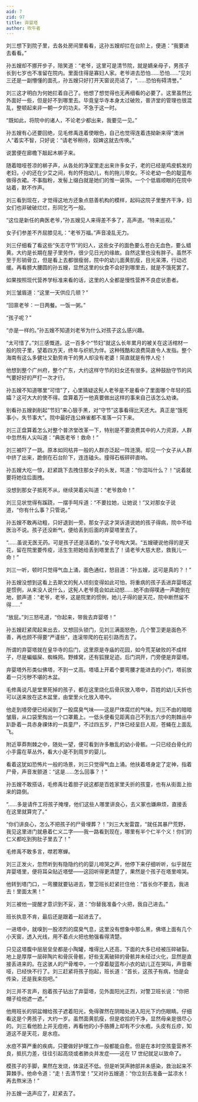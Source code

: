 ```yaml
---
aid: 7
zid: 97
title: 弃婴塔
author: 吹牛者
---
```


刘三想下到院子里，去各处房间里看看，这孙五嫂却拦在台阶上，便道：“我要进去看看。”

孙五嫂却不挪开步子，陪笑道：“老爷，这里可是清节院，就是嫡亲母子，男孩子长到七岁也不准留在院内。里面住得是寡妇人家。老爷进去恐怕……恐怕……”见刘三还是一副懵懂的面孔，孙五嫂只好打开天窗说亮话了，“……恐怕有碍清誉。”

刘三这才明白为何她拦着自己了。他想了想觉得也无再细看的必要了。这里虽然比外面好一些，但是好不到哪里去。毕竟皇华寺本身太过破败，普济堂的管理也很混乱，整顿起来非一朝一夕的功夫。不急于这一时。

“既如此，将院中的诸人，不论老少都出来，我要见一见。”

孙五嫂有心还要回绝，见毛修禹连着使眼色，自己也觉得连着违拗新来得“澳洲人”着实不智，只好说：“请老爷稍待，奴婢这就去传唤。”

说罢便在廊檐下敲起木梆子来。

随着暗哑苍凉的梆子声，从各处的净室里走出来许多女子，老的已经是鸡皮鹤发的老妇，小的还在少艾之间，有的怀抱幼儿，有的拖儿带女。不论老幼一色的靛蓝布做得衣裙。不事脂粉，发髻上缀白就是她们的惟一装饰。一个个低眉顺眼的在院中站着，默不作声。

刘三看到现在，才觉得这地方还象点慈善机构的模样，起码这院子里整齐干净，妇女们也非破破烂烂，形同乞丐一般。

“这位是新任的典医老爷，”孙五嫂见人来得差不多了，高声道。“特来巡视。”

女子们参差不齐屈膝见礼：“老爷万福。”声音凌乱无力。

刘三仔细看了看这些“矢志守节”的妇人，这些女子的面色要么苍白无血色，要么蜡黄。大约是长期在屋子里劳作，很少见日光的缘故。自然这里也没有胖子。虽然不至于形销骨立，但是看上去都很瘦弱，院中的幼儿面黄肌瘦，目光呆滞，行动迟缓。再看膀大腰圆的孙五嫂，显然这里的伙食不会好到哪里去，就是不饿死罢了。

如果按照现代营养学标准来看的话，这里的人全都是慢性营养不良症状患者。

刘三皱眉道：“这里一天供应几顿？”

“回禀老爷：一日两餐。一饭一粥。”

“孩子呢？”

“亦是一样的。”孙五嫂不知道刘老爷为什么对孩子这么感兴趣。

“太可惜了。”刘三感慨道。这一百多个“节妇”就这么长年累月的被关在这活棺材一般的院子里，望着四方天，终年与织机为伴。这种残酷和浪费简直令人发指。整个海南有这么多健壮又勤劳肯干的男人却没有老婆！简直就是有悖人伦！

他想到整个广州府，整个广东，大约这样守节的妇女还有很多。这种鼓励守节的风气要好好的严打一次才行。

孙五嫂不知道哪里“可惜”了，心里猜疑这髡人老爷是不是看中了里面哪个年轻的孤孀？这可大大的使不得。盘算着万一他真要做出这样的事来自己该怎么劝谏。

别看孙五嫂剥削起“节妇”来心狠手黑，对“守节”这事看得比天还大。真正是“饿死事小，失节事大”。院中最好连公麻雀都不准落一只下来。

刘三正盘算着怎么对整个普济堂改革一下，特别是不要浪费其中的人力资源，人群中忽然有人尖叫道：“典医老爷！救命！”

刘三被吓了一跳。原本如同枯井一般的人群亦泛起一阵涟漪。却见一个女子从人群中挤了出来，跪倒在石台阶下，连连磕头。撞得石板砰砰直响。

孙五嫂大吃一惊，赶紧跳下去拽住那女子的头发，骂道：“你混叫什么？！”说着就要将她往后面拽。

没想到那女子抵死不从，继续哭着尖叫道：“老爷救命！”

刘三见状觉得有蹊跷，一摆手呵斥道：“不要拉她，让她说！”又对那女子说道，“你有什么事？只管说。”

孙五嫂不敢再动粗，只好退到一旁。那女子这才哭诉道说她的孩子得病，院中不给医治不说。孩子还没断气，便给丢到后面的弃婴塔里去了。

“……虽说无医无药。可是孩子还是活着的，”女子号啕大哭。“五嫂硬说他得的是天花，留在院里要传疫，活生生把她给丢到塔里去了！请老爷大慈大悲，救我儿一命！”

刘三一听，顿时只觉得气血上涌，面色通红，怒目道：“孙五嫂，这可是真的？！”

孙五嫂没想到这看上去斯文的髡人顷刻变得如此可怕，将重病的孩子丢进弃婴塔这是惯例，从来没人说什么，这髡人老爷竟会如此动怒……她不由得噗通一声跪倒在地，颤声道：“老爷，老爷，这是院里的惯例，她儿子得的是天花，院中断然留不得……”

“放屁。”刘三怒吼道，“你起来，带我去弃婴塔！”

孙五嫂赶紧爬起来出去，又想回头锁门，见刘三满面怒色，几个警卫更是面色不善，再也顾不得要“严谨些”，连滚带爬的在前引路而去了。

所谓的弃婴塔就在皇华寺的后门，这里原是寺庙的花园，如今荒芜破败的不成样子，尽是蝙蝠屎、蜘蛛网。野蜂窝，还有狐狸足迹。后门洞开，门旁便是弃婴塔。

弃婴塔外形类似佛塔，不到一丈高。塔墙上开着个要弯腰才能进去的小门，塔前放着一只污秽不堪的木盆。

毛修禹说凡是堂里死掉的孩子，都在这里烧化后骨灰放入塔中，百姓的幼儿夭折也可以送来放在这木盆里，由堂里火化放入塔中。

他走到塔旁便已经闻到了一股腐臭气味——这是尸体腐烂的气味。刘三不由的暗暗皱眉，从口袋里掏出一个口罩戴上。一低头便看见距离自己不到五六步的荆棘丛中趴卧着一具赤身祼体的一具童尸，不过四五岁，尸体已经呈巨人观，苍蝇在上面乱飞。

附近草莽荆棘之中，随处一望，便可看到许多散乱的幼小骨骸。一只已经白骨化的小手露在草丛外，看大小是不到周岁的婴儿。

看着这犹如恐怖片一般的场景，刘三只觉得气血上涌。他扶着塔身定了定神，指着尸骨，声音发颤道：“这是……怎么回事？！”

孙五嫂不敢搭话，毛修禹壮着胆子说这都是百姓家里夭折的孩童，也有从街面上抬来的路倒。

“……多是请仵工将孩子掩埋，他们这些人哪里讲良心，去义冢也嫌麻烦，直接丢在这里就算完了。”

“你们讲良心，怎么不把孩子的尸骨埋葬？！”刘三大发雷霆，“就任其暴尸荒野，我见这里进门就悬着仁义二字——我一路看到现在，哪里有半个仁半个义！你们的仁义都吃到狗肚子里去了！”

毛修禹不敢多言，噤若寒蝉。

刘三正发火，忽然听到有隐隐约约的婴儿啼哭之声，他停下来仔细听听，似乎就在弃婴塔里，便将耳朵贴近塔壁——这回听得更清楚了，果然是个孩子在塔里啼哭。

他转到塔门口，一弯腰就要钻进去，警卫班长赶紧拦住他：“首长你不要去，我进去！里面太黑！”

刘三被他一提醒才意识到不妥，道：“你替我准备个火把，我自己进去。”

班长执意不肯，最后还是跟着一起进去了。

一进塔中，就嗅到一股浓烈的腐臭气息，这里没有想象中那么黑，佛塔上面有几个小天窗，透入光线，用不着点火把也勉强看得清楚。

只见这塔腹中层层垒垒都是小陶罐，堆得比人还高，下面的大多已经被压碎破裂。地上是厚厚一层碎陶片和骨灰骨骸，好些支离破碎的骨骸并未经过火化，显然是直接丢进来的。在这骇人的尸骨堆中，一个穿着靛蓝布小衣的幼儿正在哭叫，声音嘶哑，已经快不行了。刘三赶紧将孩子抱起，班长道：“首长，这孩子有病，怕是会传染，还是我来抱吧。”

刘三并不言声，抱着孩子钻出了弃婴塔，见外面阳光正烈，对警卫班长说：“你把帽子给他遮一遮。”

他用班长的铜盆帽给孩子遮着阳光，免得骤然在阴暗处进入阳光下灼伤眼睛。仔细看这是个男孩子，大约一岁。虽然面黄肌瘦，但是收拾的干净，显然母亲是很尽心的。刘三看他脸上并无痘疮，再看他的小手胳膊上却有不少水疱，头皮有丘疹，知道这不是天花，是水痘。

水痘不算严重的疾病，只要做好护理工作一般都能自愈。但是在本时空孩童营养不良，抵抗力差，往往引起高烧或者肺炎并发症——这在 17 世纪就足以致命了。

模孩子的手脚，果然在发烧，体温还不低。但是听哭声肺部并未感染，救治起来不算棘手。他命令道：“走！去清节堂！”又对孙五嫂道：“你立刻去准备一盆凉水！再去熬米汤！”

孙五嫂一迭声应了，赶紧去了。
